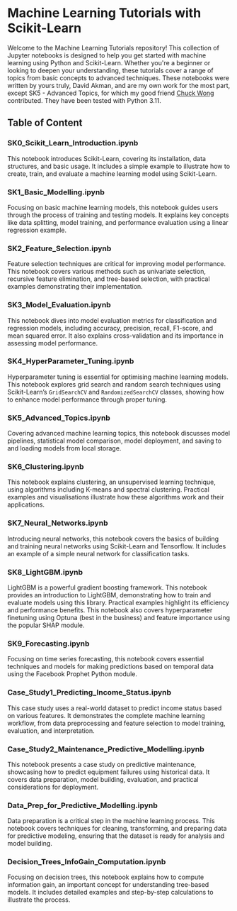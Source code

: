 # Machine Learning Tutorials with Scikit-Learn

Welcome to the Machine Learning Tutorials repository! This collection of Jupyter notebooks is designed to help you get started with machine learning using Python and Scikit-Learn. Whether you're a beginner or looking to deepen your understanding, these tutorials cover a range of topics from basic concepts to advanced techniques. These notebooks were written by yours truly, David Akman, and are my own work for the most part, except SK5 - Advanced Topics, for which my good friend [Chuck Wong](https://www.linkedin.com/in/yong-kai-wong/) contributed. They have been tested with Python 3.11.

## Table of Content


### SK0_Scikit_Learn_Introduction.ipynb
This notebook introduces Scikit-Learn, covering its installation, data structures, and basic usage. It includes a simple example to illustrate how to create, train, and evaluate a machine learning model using Scikit-Learn.

### SK1_Basic_Modelling.ipynb
Focusing on basic machine learning models, this notebook guides users through the process of training and testing models. It explains key concepts like data splitting, model training, and performance evaluation using a linear regression example.

### SK2_Feature_Selection.ipynb
Feature selection techniques are critical for improving model performance. This notebook covers various methods such as univariate selection, recursive feature elimination, and tree-based selection, with practical examples demonstrating their implementation.

### SK3_Model_Evaluation.ipynb
This notebook dives into model evaluation metrics for classification and regression models, including accuracy, precision, recall, F1-score, and mean squared error. It also explains cross-validation and its importance in assessing model performance.

### SK4_HyperParameter_Tuning.ipynb
Hyperparameter tuning is essential for optimising machine learning models. This notebook explores grid search and random search techniques using Scikit-Learn’s `GridSearchCV` and `RandomizedSearchCV` classes, showing how to enhance model performance through proper tuning.

### SK5_Advanced_Topics.ipynb
Covering advanced machine learning topics, this notebook discusses model pipelines, statistical model comparison,  model deployment, and saving to and loading models from local storage. 

### SK6_Clustering.ipynb
This notebook explains clustering, an unsupervised learning technique, using algorithms including K-means and spectral clustering. Practical examples and visualisations illustrate how these algorithms work and their applications.

### SK7_Neural_Networks.ipynb
Introducing neural networks, this notebook covers the basics of building and training neural networks using Scikit-Learn and Tensorflow. It includes an example of a simple neural network for classification tasks.

### SK8_LightGBM.ipynb
LightGBM is a powerful gradient boosting framework. This notebook provides an introduction to LightGBM, demonstrating how to train and evaluate models using this library. Practical examples highlight its efficiency and performance benefits. This notebook also covers hyperparameter finetuning using Optuna (best in the business) and feature importance using the popular SHAP module.

### SK9_Forecasting.ipynb
Focusing on time series forecasting, this notebook covers essential techniques and models for making predictions based on temporal data using the Facebook Prophet Python module. 

### Case_Study1_Predicting_Income_Status.ipynb
This case study uses a real-world dataset to predict income status based on various features. It demonstrates the complete machine learning workflow, from data preprocessing and feature selection to model training, evaluation, and interpretation.

### Case_Study2_Maintenance_Predictive_Modelling.ipynb
This notebook presents a case study on predictive maintenance, showcasing how to predict equipment failures using historical data. It covers data preparation, model building, evaluation, and practical considerations for deployment.

### Data_Prep_for_Predictive_Modelling.ipynb
Data preparation is a critical step in the machine learning process. This notebook covers techniques for cleaning, transforming, and preparing data for predictive modeling, ensuring that the dataset is ready for analysis and model building.

### Decision_Trees_InfoGain_Computation.ipynb
Focusing on decision trees, this notebook explains how to compute information gain, an important concept for understanding tree-based models. It includes detailed examples and step-by-step calculations to illustrate the process.
